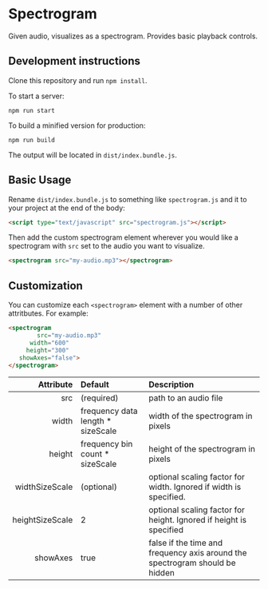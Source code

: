 # Spectrogram
Given audio, visualizes as a spectrogram. Provides basic playback controls.

## Development instructions
Clone this repository and run `npm install`.

To start a server:
```
npm run start
```

To build a minified version for production:
```
npm run build
```

The output will be located in `dist/index.bundle.js`.


## Basic Usage
Rename `dist/index.bundle.js` to something like `spectrogram.js`  and it to your project at the end of the body:
```html
<script type="text/javascript" src="spectrogram.js"></script>
```

Then add the custom spectrogram element wherever you would like a spectrogram with `src` set to the audio you want to visualize. 
```html
<spectrogram src="my-audio.mp3"></spectrogram>
```

## Customization
You can customize each `<spectrogram>` element with a number of other attritbutes. For example:

```html
<spectrogram
        src="my-audio.mp3"
      width="600"
     height="300"
   showAxes="false">
</spectrogram>
```

Attribute         |  Default                                    |  Description
---------:        | :------------------------------------------ | :--------------------------------------------
 src              | (required)                                  | path to an audio file
 width            | frequency data length * sizeScale           | width of the spectrogram in pixels
 height           | frequency bin count * sizeScale             | height of the spectrogram in pixels
 widthSizeScale   | (optional)                                  | optional scaling factor for width. Ignored if width is specified. 
 heightSizeScale  | 2                                           | optional scaling factor for height. Ignored if height is specified
 showAxes         | true                                        | false if the time and frequency axis around the spectrogram should be hidden

